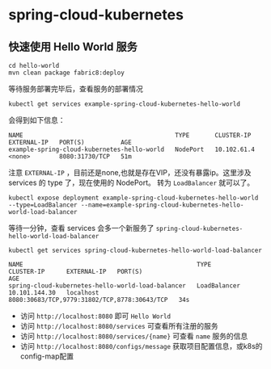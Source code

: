# spring-cloud-kubernetes

## 快速使用 Hello World 服务

```shell script
cd hello-world
mvn clean package fabric8:deploy
```
等待服务部署完毕后，查看服务的部署情况

```shell script
kubectl get services example-spring-cloud-kubernetes-hello-world
```

会得到如下信息：

```text
NAME                                          TYPE       CLUSTER-IP    EXTERNAL-IP   PORT(S)          AGE
example-spring-cloud-kubernetes-hello-world   NodePort   10.102.61.4   <none>        8080:31730/TCP   51m
```
注意 `EXTERNAL-IP` ，目前还是none,也就是存在VIP，还没有暴露ip。这里涉及 services 的 type 了，现在使用的 NodePort。
转为 `LoadBalancer` 就可以了。

```shell script
kubectl expose deployment example-spring-cloud-kubernetes-hello-world --type=LoadBalancer --name=example-spring-cloud-kubernetes-hello-world-load-balancer
```
等待一分钟，查看 services 会多一个新服务了 `spring-cloud-kubernetes-hello-world-load-balancer`
```shell script
kubectl get services spring-cloud-kubernetes-hello-world-load-balancer
```

```shell script
NAME                                                TYPE           CLUSTER-IP      EXTERNAL-IP   PORT(S)                                        AGE
spring-cloud-kubernetes-hello-world-load-balancer   LoadBalancer   10.101.144.30   localhost     8080:30683/TCP,9779:31802/TCP,8778:30643/TCP   34s
```

- 访问 `http://localhost:8080` 即可 `Hello World`
- 访问 `http://localhost:8080/services` 可查看所有注册的服务
- 访问 `http://localhost:8080/services/{name}`  可查看 `name` 服务的信息
- 访问 `http://localhost:8080/configs/message` 获取项目配置信息，或k8s的config-map配置